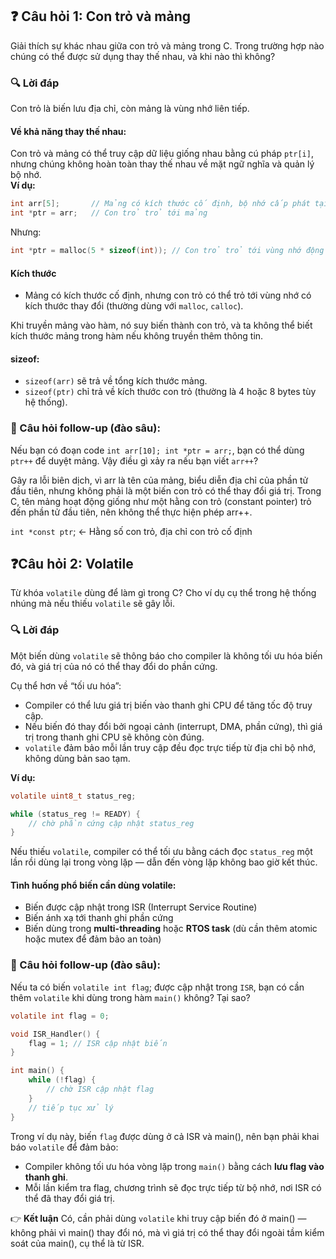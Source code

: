 ## ❓ Câu hỏi 1: Con trỏ và mảng
Giải thích sự khác nhau giữa con trỏ và mảng trong C. 
Trong trường hợp nào chúng có thể được sử dụng thay thế nhau, và khi 
nào thì không?

### 🔍 Lời đáp
Con trỏ là biến lưu địa chỉ, còn mảng là vùng nhớ liên tiếp.

#### Về khả năng thay thế nhau:
Con trỏ và mảng có thể truy cập dữ liệu giống nhau bằng cú pháp `ptr[i]`, nhưng chúng không hoàn toàn thay thế nhau về mặt ngữ nghĩa và quản lý bộ nhớ.   
**Ví dụ:**
~~~c
int arr[5];       // Mảng có kích thước cố định, bộ nhớ cấp phát tại compile-time
int *ptr = arr;   // Con trỏ trỏ tới mảng
~~~
Nhưng:
~~~c
int *ptr = malloc(5 * sizeof(int)); // Con trỏ trỏ tới vùng nhớ động
~~~
#### Kích thước
- Mảng có kích thước cố định, nhưng con trỏ có thể trỏ tới vùng nhớ có kích thước thay đổi (thường dùng với `malloc`, `calloc`).

Khi truyền mảng vào hàm, nó suy biến thành con trỏ, và ta không thể biết kích thước mảng trong hàm nếu không truyền thêm thông tin.

#### sizeof:
- `sizeof(arr)` sẽ trả về tổng kích thước mảng.
- `sizeof(ptr)` chỉ trả về kích thước con trỏ (thường là 4 hoặc 8 bytes tùy hệ thống).


### 📌 Câu hỏi follow-up (đào sâu):

Nếu bạn có đoạn code `int arr[10]; int *ptr = arr;`, bạn có thể dùng `ptr++` để duyệt mảng. Vậy điều gì xảy ra nếu bạn viết `arr++`?

Gây ra lỗi biên dịch, vì arr là tên của mảng, biểu diễn địa chỉ của phần tử đầu tiên, nhưng không phải là một biến con trỏ có thể thay đổi giá trị.
Trong C, tên mảng hoạt động giống như một hằng con trỏ (constant pointer) trỏ đến phần tử đầu tiên, nên không thể thực hiện phép arr++.

`int *const ptr`; <- Hằng số con trỏ, địa chỉ con trỏ cố định


## ❓Câu hỏi 2: Volatile
Từ khóa `volatile` dùng để làm gì trong C? Cho ví dụ cụ thể trong hệ thống nhúng mà nếu thiếu `volatile` sẽ gây lỗi.

### 🔍 Lời đáp
Một biến dùng `volatile` sẽ thông báo cho compiler là không tối ưu hóa biến đó, và giá trị của nó có thể thay đổi do phần cứng.

Cụ thể hơn về “tối ưu hóa”:
- Compiler có thể lưu giá trị biến vào thanh ghi CPU để tăng tốc độ truy cập.
- Nếu biến đó thay đổi bởi ngoại cảnh (interrupt, DMA, phần cứng), thì giá trị trong thanh ghi CPU sẽ không còn đúng.
- `volatile` đảm bảo mỗi lần truy cập đều đọc trực tiếp từ địa chỉ bộ nhớ, không dùng bản sao tạm.

**Ví dụ:**
~~~c
volatile uint8_t status_reg;

while (status_reg != READY) {
    // chờ phần cứng cập nhật status_reg
}
~~~
Nếu thiếu `volatile`, compiler có thể tối ưu bằng cách đọc `status_reg` một lần rồi dùng lại trong vòng lặp — dẫn đến vòng lặp không bao giờ kết thúc.

#### Tình huống phổ biến cần dùng volatile:
- Biến được cập nhật trong ISR (Interrupt Service Routine)
- Biến ánh xạ tới thanh ghi phần cứng
- Biến dùng trong **multi-threading** hoặc **RTOS task** (dù cần thêm atomic hoặc mutex để đảm bảo an toàn)

### 📌 Câu hỏi follow-up (đào sâu):
Nếu ta có biến `volatile int flag`; được cập nhật trong `ISR`, bạn có cần thêm `volatile` khi dùng trong hàm `main()` không? Tại sao?
~~~c
volatile int flag = 0;

void ISR_Handler() {
    flag = 1; // ISR cập nhật biến
}

int main() {
    while (!flag) {
        // chờ ISR cập nhật flag
    }
    // tiếp tục xử lý
}
~~~
Trong ví dụ này, biến `flag` được dùng ở cả ISR và main(), nên bạn phải khai báo `volatile` để đảm bảo:
- Compiler không tối ưu hóa vòng lặp trong `main()` bằng cách **lưu flag vào thanh ghi**.
- Mỗi lần kiểm tra flag, chương trình sẽ đọc trực tiếp từ bộ nhớ, nơi ISR có thể đã thay đổi giá trị.

👉 **Kết luận**
Có, cần phải dùng `volatile` khi truy cập biến đó ở main() — không phải vì main() thay đổi nó, mà vì giá trị có thể thay đổi ngoài tầm kiểm soát của main(), cụ thể là từ ISR.
